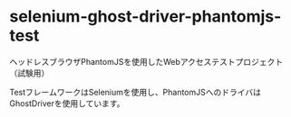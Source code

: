 selenium-ghost-driver-phantomjs-test
=======================

ヘッドレスブラウザPhantomJSを使用したWebアクセステストプロジェクト（試験用）

TestフレームワークはSeleniumを使用し、PhantomJSへのドライバはGhostDriverを使用しています。
